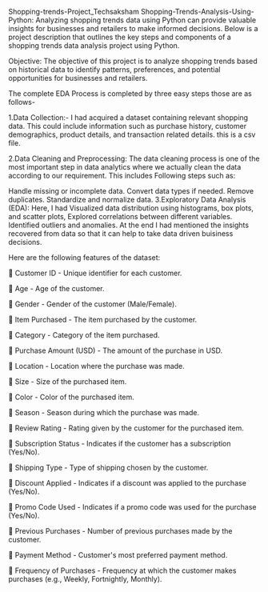 Shopping-trends-Project_Techsaksham
Shopping-Trends-Analysis-Using-Python: Analyzing shopping trends data using Python can provide valuable insights for businesses and retailers to make informed decisions. Below is a project description that outlines the key steps and components of a shopping trends data analysis project using Python.

Objective: The objective of this project is to analyze shopping trends based on historical data to identify patterns, preferences, and potential opportunities for businesses and retailers.

The complete EDA Process is completed by three easy steps those are as follows-

1.Data Collection:- I had acquired a dataset containing relevant shopping data. This could include information such as purchase history, customer demographics, product details, and transaction related details. this is a csv file.

2.Data Cleaning and Preprocessing: The data cleaning process is one of the most important step in data analytics where we actually clean the data according to our requirement. This includes Following steps such as:

Handle missing or incomplete data.
Convert data types if needed.
Remove duplicates.
Standardize and normalize data.
3.Exploratory Data Analysis (EDA): Here, I had Visualized data distribution using histograms, box plots, and scatter plots, Explored correlations between different variables. Identified outliers and anomalies. At the end I had mentioned the insights recovered from data so that it can help to take data driven buisiness decisions.

Here are the following features of the dataset:

📌 Customer ID - Unique identifier for each customer.

📌 Age - Age of the customer.

📌 Gender - Gender of the customer (Male/Female).

📌 Item Purchased - The item purchased by the customer.

📌 Category - Category of the item purchased.

📌 Purchase Amount (USD) - The amount of the purchase in USD.

📌 Location - Location where the purchase was made.

📌 Size - Size of the purchased item.

📌 Color - Color of the purchased item.

📌 Season - Season during which the purchase was made.

📌 Review Rating - Rating given by the customer for the purchased item.

📌 Subscription Status - Indicates if the customer has a subscription (Yes/No).

📌 Shipping Type - Type of shipping chosen by the customer.

📌 Discount Applied - Indicates if a discount was applied to the purchase (Yes/No).

📌 Promo Code Used - Indicates if a promo code was used for the purchase (Yes/No).

📌 Previous Purchases - Number of previous purchases made by the customer.

📌 Payment Method - Customer's most preferred payment method.

📌 Frequency of Purchases - Frequency at which the customer makes purchases (e.g., Weekly, Fortnightly, Monthly).
